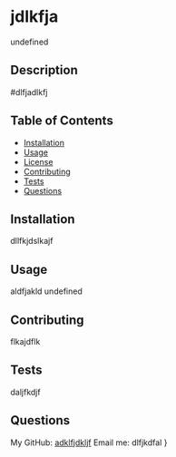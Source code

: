 # jdlkfja
 undefined
 ## Description
 #dlfjadlkfj
 ## Table of Contents
 * [Installation](#installation)
 * [Usage](#usage)
 * [License](#license)
 * [Contributing](#contributing)
 * [Tests](#tests)
 * [Questions](#questions)
 ## Installation
 dllfkjdslkajf
 ## Usage
 aldfjakld
 undefined
 ## Contributing
 
 flkajdflk
 
 ## Tests
 daljfkdjf
 ## Questions
 My GitHub: [adklfjdkljf](https://github.com/adklfjdkljf)
 Email me: dlfjkdfal
}